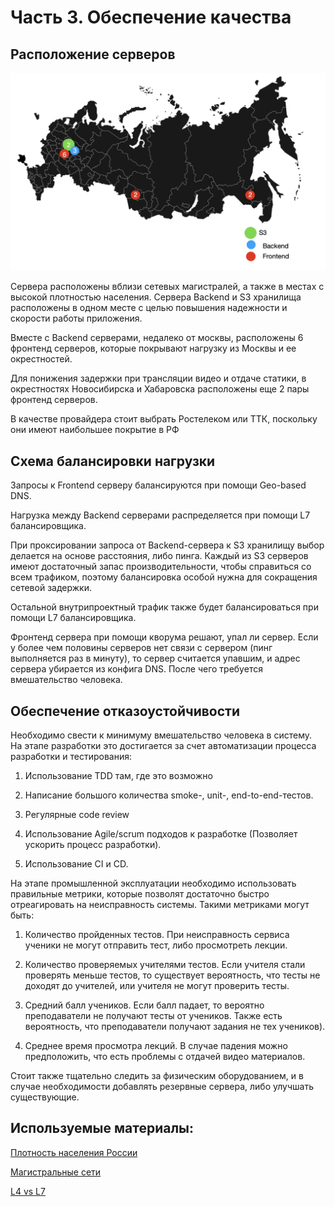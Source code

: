 Часть 3. Обеспечение качества
=================

## Расположение серверов

![Server locations](./servers.png "Расположение серверов")

Сервера расположены вблизи сетевых магистралей, а также в местах с высокой
плотностью населения. Сервера Backend и S3 хранилища расположены в одном месте
с целью повышения надежности и скорости работы приложения.

Вместе с Backend серверами, недалеко от москвы, расположены 6 фронтенд серверов,
которые покрывают нагрузку из Москвы и ее окрестностей.

Для понижения задержки при трансляции видео и отдаче статики, в окрестностях
Новосибирска и Хабаровска расположены еще 2 пары фронтенд серверов.

В качестве провайдера стоит выбрать Ростелеком или ТТК, поскольку они
имеют наибольшее покрытие в РФ

## Схема балансировки нагрузки

Запросы к Frontend серверу балансируются при помощи Geo-based DNS.

Нагрузка между Backend серверами распределяется при помощи L7 балансировщика.

При проксировании запроса от Backend-сервера к S3 хранилищу выбор делается
на основе расстояния, либо пинга. Каждый из S3 серверов имеют достаточный запас 
производительности, чтобы справиться со всем трафиком, поэтому балансировка
особой нужна для сокращения сетевой задержки.

Остальной внутрипроектный трафик также будет балансироваться при помощи 
L7 балансировщика.

Фронтенд сервера при помощи кворума решают, упал ли сервер. Если
у более чем половины серверов нет связи с сервером (пинг выполняется раз в минуту),
то сервер считается упавшим, и адрес сервера убирается из конфига DNS. После чего 
требуется вмешательство человека. 

## Обеспечение отказоустойчивости

Необходимо свести к минимуму вмешательство человека в систему. На этапе разработки
это достигается за счет автоматизации процесса разработки и тестирования:

1. Использование TDD там, где это возможно

2. Написание большого количества smoke-, unit-, end-to-end-тестов.

3. Регулярные code review

4. Использование Agile/scrum подходов к разработке (Позволяет ускорить процесс разработки).

5. Использование CI и CD.

На этапе промышленной эксплуатации необходимо использовать правильные 
метрики, которые позволят достаточно быстро отреагировать на неисправность
системы. Такими метриками могут быть:

1. Количество пройденных тестов. При неисправность сервиса ученики не могут
отправить тест, либо просмотреть лекции.

2. Количество проверяемых учителями тестов. Если учителя стали проверять меньше
тестов, то существует вероятность, что тесты не доходят до учителей, или
учителя не могут проверить тесты.

3. Средний балл учеников. Если балл падает, то вероятно преподаватели не получают
тесты от учеников. Также есть вероятность, что преподаватели получают задания 
не тех учеников).

4. Среднее время просмотра лекций. В случае падения можно предположить, что
есть проблемы с отдачей видео материалов.

Стоит также тщательно следить за физическим оборудованием, и в случае необходимости
добавлять резервные сервера, либо улучшать существующие.

## Используемые материалы:

[Плотность населения России](http://www.statdata.ru/nasel_regions)

[Магистральные сети](https://www.gea.site/2018/04/638/)

[L4 vs L7](https://www.nginx.com/resources/glossary/layer-4-load-balancing/)
